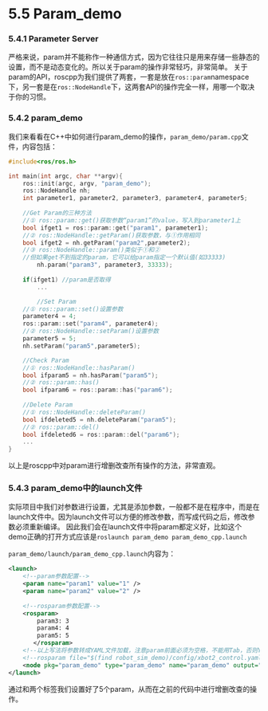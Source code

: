 # 5.5 Param_demo
### 5.4.1 Parameter Server
严格来说，param并不能称作一种通信方式，因为它往往只是用来存储一些静态的设置，而不是动态变化的。所以关于param的操作非常轻巧，非常简单。
关于param的API，roscpp为我们提供了两套，一套是放在`ros::param`namespace下，另一套是在`ros::NodeHandle`下，这两套API的操作完全一样，用哪一个取决于你的习惯。

### 5.4.2 param_demo
我们来看看在C++中如何进行param_demo的操作，`param_demo/param.cpp`文件，内容包括：
```cpp
#include<ros/ros.h>

int main(int argc, char **argv){
	ros::init(argc, argv, "param_demo");
	ros::NodeHandle nh;
	int parameter1, parameter2, parameter3, parameter4, parameter5;
	
	//Get Param的三种方法
	//① ros::param::get()获取参数“param1”的value，写入到parameter1上
	bool ifget1 = ros::param::get("param1", parameter1);
	//② ros::NodeHandle::getParam()获取参数，与①作用相同
	bool ifget2 = nh.getParam("param2",parameter2);
	//③ ros::NodeHandle::param()类似于①和②
	//但如果get不到指定的param，它可以给param指定一个默认值(如33333)
        nh.param("param3", parameter3, 33333);
	
	if(ifget1) //param是否取得
	    ...

        //Set Param
	//① ros::param::set()设置参数
	parameter4 = 4;
	ros::param::set("param4", parameter4);
	//② ros::NodeHandle::setParam()设置参数
	parameter5 = 5;
	nh.setParam("param5",parameter5);

	//Check Param
	//① ros::NodeHandle::hasParam()
	bool ifparam5 = nh.hasParam("param5");
	//② ros::param::has()
	bool ifparam6 = ros::param::has("param6");
	
	//Delete Param
	//① ros::NodeHandle::deleteParam()
	bool ifdeleted5 = nh.deleteParam("param5");
	//② ros::param::del()
	bool ifdeleted6 = ros::param::del("param6");
	...
}
```
以上是roscpp中对param进行增删改查所有操作的方法，非常直观。

### 5.4.3 param_demo中的launch文件

实际项目中我们对参数进行设置，尤其是添加参数，一般都不是在程序中，而是在launch文件中。因为launch文件可以方便的修改参数，而写成代码之后，修改参数必须重新编译。
因此我们会在launch文件中将param都定义好，比如这个demo正确的打开方式应该是`roslaunch param_demo param_demo_cpp.launch`

`param_demo/launch/param_demo_cpp.launch`内容为：
```xml
<launch>
	<!--param参数配置-->
	<param name="param1" value="1" />
	<param name="param2" value="2" />
	
	<!--rosparam参数配置-->
	<rosparam>   
        param3: 3
        param4: 4
        param5: 5
       </rosparam>
	<!--以上写法将参数转成YAML文件加载，注意param前面必须为空格，不能用Tab，否则YAML解析错误-->
	<!--rosparam file="$(find robot_sim_demo)/config/xbot2_control.yaml" command="load" /-->
	<node pkg="param_demo" type="param_demo" name="param_demo" output="screen" />
</launch>
```
通过<param>和<rosparam>两个标签我们设置好了5个param，从而在之前的代码中进行增删改查的操作。